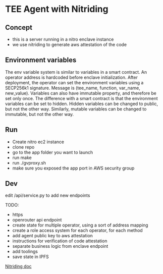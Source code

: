 # TEE Agent with Nitriding 

## Concept

- this is a server running in a nitro enclave instance
- we use nitriding to generate aws attestation of the code 

## Environment variables

The env variable system is similar to variables in a smart contract. 
An operator address is hardcoded before enclave initialization.
After deployment, the operator can set the environment variables using a SECP256k1 signature.
Message is (tee_name, function, var_name, new_value).
Variables can also have immutable property, and therefore be set only once.
The difference with a smart contract is that the environment variables can be set to hidden.
Hidden variables can be changed to public, but not the other way.
Similarly, mutable variables can be changed to immutable, but not the other way.

## Run

- Create nitro ec2 instance 
- clone repo 
- go to the app folder you want to launch
- run make 
- run ./gvproxy.sh
- make sure you exposed the app port in AWS security group

## Dev

edit /api/service.py to add new endpoints

TODO:
- https 
- openrouter api endpoint
- create state for multiple operator, using a sort of address mapping
- create a role access system for each operator, for each method
- add agent public key to aws attestation
- instructions for verification of code attestation
- separate business logic from enclave endpoint
- add toolings
- save state in IPFS


 [Nitriding doc](https://github.com/brave/nitriding-daemon)